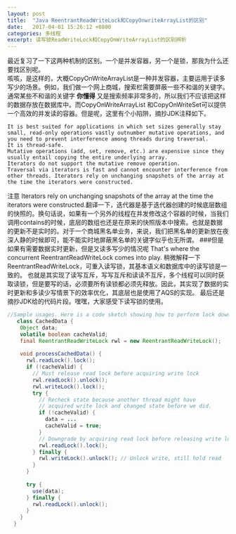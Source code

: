 ```yaml
---
layout: post
title:  "Java ReentrantReadWriteLock和CopyOnwriteArrayList的区别"
date:   2017-04-01 15:26:12 +0800
categories: 多线程
excerpt: 读写锁ReadWriteLock和CopyOnWriteArrayList的区别辨析
---
```


最近复习了一下这两种机制的区别。一个是并发容器，另一个是锁，那我为什么还要找区别呢。  
咳咳，是这样的，大概CopyOnWriteArrayList是一种并发容器，主要运用于读多写少的场景。例如，我们做一个网上商城，搜索栏需要屏蔽一些不和谐的关键字。通常某些不和谐的关键字 **你懂得** 又是搜索频率非常多的，所以我们不应该把这样的数据存放在数据库中。而CopyOnWriteArrayList 和CopyOnWriteSet可以提供一个高效的并发读的容器。但是呢，这里有个小陷阱，摘抄JDK注释如下。
```
It is best suited for applications in which set sizes generally stay small, read-only operations vastly outnumber mutative operations, and you need to prevent interference among threads during traversal.
It is thread-safe.
Mutative operations (add, set, remove, etc.) are expensive since they usually entail copying the entire underlying array.
Iterators do not support the mutative remove operation.
Traversal via iterators is fast and cannot encounter interference from other threads. Iterators rely on unchanging snapshots of the array at the time the iterators were constructed.
```
注意 Iterators rely on unchanging snapshots of the array at the time the iterators were constructed.翻译一下，迭代器是基于迭代器创建的时候底层数组的快照的。换句话说，如果有一个另外的线程在并发修改这个容器的时候，当我们调用contains的时候，底层的数组也还是在原来的快照版本中搜索。也就是数据的更新不是实时的。对于一个商城黑名单业务，来说，我们把黑名单的更新放在夜深人静的时候即可，能不能实时地屏蔽黑名单的关键字似乎也无所谓。
###但是如果有需要数据实时更新，但是又读多写少的情况呢
That's where the concurrent ReentrantReadWriteLock comes into play.
稍微解释一下ReentrantReadWriteLock，可重入读写锁，其基本语义和数据库中的读写锁是一致的。
也就是其实现了读写互斥，写写互斥和读读不互斥，多个线程可以同时获取读锁，但是要写的话，必须要所有读锁都必须先释放。因此，其实现了数据的实时更新和多读少写情景下的效率优化，其底层也是使用了AQS的实现。
最后还是摘抄JDK给的代码片段。嘿嘿，大家感受下读写锁的使用。
```java
//Sample usages. Here is a code sketch showing how to perform lock downgrading after updating a cache (exception handling is particularly tricky when handling multiple locks in a non-nested fashion):
   class CachedData {
    Object data;
    volatile boolean cacheValid;
    final ReentrantReadWriteLock rwl = new ReentrantReadWriteLock();
 
    void processCachedData() {
      rwl.readLock().lock();
      if (!cacheValid) {
        // Must release read lock before acquiring write lock
        rwl.readLock().unlock();
        rwl.writeLock().lock();
        try {
          // Recheck state because another thread might have
          // acquired write lock and changed state before we did.
          if (!cacheValid) {
            data = ...
            cacheValid = true;
          }
          // Downgrade by acquiring read lock before releasing write lock
          rwl.readLock().lock();
        } finally {
          rwl.writeLock().unlock(); // Unlock write, still hold read
        }
      }
 
      try {
        use(data);
      } finally {
        rwl.readLock().unlock();
      }
    }
  }
```